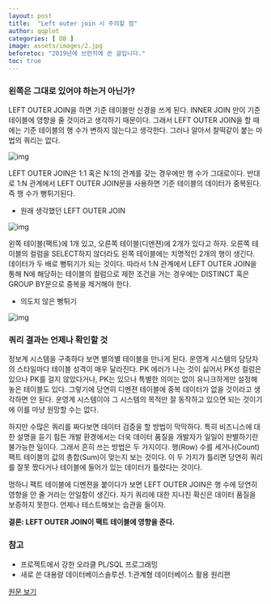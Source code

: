 ```yaml
---
layout: post
title:  "Left outer join 시 주의할 점"
author: qqplot
categories: [ DB ]
image: assets/images/2.jpg
beforetoc: "2019년에 브런치에 쓴 글입니다."
toc: true
---
```




### 왼쪽은 그대로 있어야 하는거 아닌가?

LEFT OUTER JOIN을 하면 기준 테이블만 신경을 쓰게 된다. INNER JOIN 만이 기준 테이블에 영향을 줄 것이라고 생각하기 때문이다. 그래서 LEFT OUTER JOIN을 할 때에는 기준 테이블의 행 수가 변하지 않는다고 생각한다. 그러나 알아서 찰떡같이 붙는 마법의 쿼리는 없다.



![img](https://t1.daumcdn.net/thumb/R1280x0.fpng/?fname=http://t1.daumcdn.net/brunch/service/user/1F9Q/image/sJmSZm4zf9SDaAeJG1uLHkONRAc.png)



LEFT OUTER JOIN은 1:1 혹은 N:1의 관계를 갖는 경우에만 행 수가 그대로이다.
반대로 1:N 관계에서 LEFT OUTER JOIN문을 사용하면 기준 테이블의 데이터가 중복된다.
즉 행 수가 뻥튀기된다.



- 원래 생각했던 LEFT OUTER JOIN

![img](https://t1.daumcdn.net/thumb/R1280x0.fjpg/?fname=http://t1.daumcdn.net/brunch/service/user/1F9Q/image/bfiI6NU7Ikr9LmKcIqMpFnYPIUo.jpg)





왼쪽 테이블(팩트)에 1개 있고, 오른쪽 테이블(디멘젼)에 2개가 있다고 하자. 오른쪽 테이블의 컬럼을 SELECT하지 않더라도 왼쪽 테이블에는 치명적인 2개의 행이 생긴다. 데이터가 두 배로 뻥튀기가 되는 것이다. 따라서 1:N 관계에서 LEFT OUTER JOIN을 통해 N에 해당하는 테이블의 컬럼으로 제한 조건을 거는 경우에는 DISTINCT 혹은 GROUP BY문으로 중복을 제거해야 한다.





- 의도치 않은 뻥튀기

![img](https://t1.daumcdn.net/thumb/R1280x0.fjpg/?fname=http://t1.daumcdn.net/brunch/service/user/1F9Q/image/V_zAByXdM8algT2yv1FO_1lB0zY.jpg)





### 쿼리 결과는 언제나 확인할 것

정보계 시스템을 구축하다 보면 별의별 테이블을 만나게 된다. 운영계 시스템의 담당자의 스타일마다 테이블 성격이 매우 달라진다. PK 에러가 나는 것이 싫어서 PK성 컬럼은 있으나 PK를 걸지 않았다거나, PK는 있으나 특별한 의미는 없이 유니크하게만 설정해놓은 테이블도 있다. 그렇기에 당연히 디멘젼 테이블에 중복 데이터가 없을 것이라고 생각하면 안 된다. 운영계 시스템이야 그 시스템의 목적만 잘 동작하고 있으면 되는 것이기에 이를 마냥 원망할 수는 없다.



하지만 수많은 쿼리를 짜다보면 데이터 검증을 할 방법이 막막하다. 특히 비즈니스에 대한 설명을 듣기 힘든 개발 환경에서는 더욱 데이터 품질을 개발자가 일일이 판별하기란 불가능한 일이다. 그래서 흔히 쓰는 방법은 두 가지이다. 행(Row) 수를 세거나(Count) 팩트 테이블의 값의 총합(Sum)이 맞는지 보는 것이다. 이 두 가지가 틀리면 당연히 쿼리를 잘못 짰다거나 테이블에 들어가 있는 데이터가 틀렸다는 것이다.




멍하니 팩트 테이블에 디멘젼을 붙이다가 보면 LEFT OUTER JOIN은 행 수에 당연히 영향을 안 줄 거라는 안일함이 생긴다. 자기 쿼리에 대한 지나친 확신은 데이터 품질을 보증하지 못한다. 언제나 테스트해보는 습관을 들이자.



**결론: LEFT OUTER JOIN이 팩트 테이블에 영향을 준다.**





### 참고

- 프로젝트에서 강한 오라클 PL/SQL 프로그래밍
- 새로 쓴 대용량 데이터베이스솔루션. 1:관계형 데이터베이스 활용 원리편



[원문 보기](https://brunch.co.kr/@qqplot/22)





